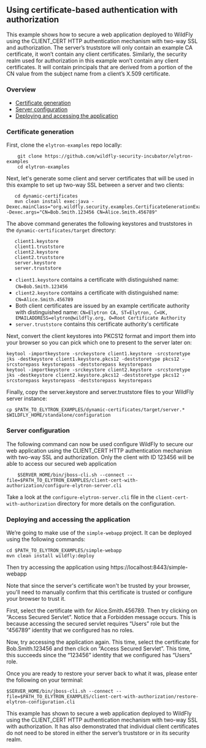 ## Using certificate-based authentication with authorization

This example shows how to secure a web application deployed to WildFly using the CLIENT_CERT HTTP authentication
mechanism with two-way SSL and authorization. The server’s truststore will only contain an example CA certificate,
it won’t contain any client certificates. Similarly, the security realm used for authorization in this example
won’t contain any client certificates. It will contain principals that are derived from a portion of the CN value
from the subject name from a client’s X.509 certificate.

### Overview

* [ Certificate generation ](#certGeneration)
* [ Server configuration ](#serverConfiguration)
* [ Deploying and accessing the application ](#deployingApp)

<a name="certGeneration"></a>
### Certificate generation

First, clone the ```elytron-examples``` repo locally:

```
    git clone https://github.com/wildfly-security-incubator/elytron-examples
    cd elytron-examples
```

Next, let's generate some client and server certificates that will be used in this example to set up two-way SSL between
a server and two clients:

```
   cd dynamic-certificates
   mvn clean install exec:java -Dexec.mainClass="org.wildfly.security.examples.CertificateGenerationExample" -Dexec.args="CN=Bob.Smith.123456 CN=Alice.Smith.456789"
```

The above command generates the following keystores and truststores in the ```dynamic-certificates/target``` directory:

```
   client1.keystore
   client1.truststore
   client2.keystore
   client2.truststore
   server.keystore
   server.truststore
```

* ```client1.keystore``` contains a certificate with distinguished name: ```CN=Bob.Smith.123456```
* ```client2.keystore``` contains a certificate with distinguished name: ```CN=Alice.Smith.456789```
* Both client certificates are issued by an example certificate authority with distinguished name: ```CN=Elytron CA, ST=Elytron, C=UK, EMAILADDRESS=elytron@wildfly.org, O=Root Certificate Authority```
* ```server.truststore``` contains this certificate authority's certificate

Next, convert the client keystores into PKCS12 format and import them into your browser so you can pick which one to
present to the server later on:

```
keytool -importkeystore -srckeystore client1.keystore -srcstoretype jks -destkeystore client1.keystore.pkcs12 -deststoretype pkcs12 -srcstorepass keystorepass -deststorepass keystorepass
keytool -importkeystore -srckeystore client2.keystore -srcstoretype jks -destkeystore client2.keystore.pkcs12 -deststoretype pkcs12 -srcstorepass keystorepass -deststorepass keystorepass
```

Finally, copy the server.keystore and server.truststore files to your WildFly server instance:

```
cp $PATH_TO_ELYTRON_EXAMPLES/dynamic-certificates/target/server.* $WILDFLY_HOME/standalone/configuration
```

<a name="serverConfiguration"></a>
### Server configuration

The following command can now be used configure WildFly to secure our web application using the CLIENT_CERT HTTP
authentication mechanism with two-way SSL and authorization. Only the client with ID 123456 will be able to access
our secured web application
 
```
    $SERVER_HOME/bin/jboss-cli.sh --connect --file=$PATH_TO_ELYTRON_EXAMPLES/client-cert-with-authorization/configure-elytron-server.cli 
```

Take a look at the ```configure-elytron-server.cli``` file in the ```client-cert-with-authorization``` directory for more
details on the configuration.

<a name="deployingApp"></a>
### Deploying and accessing the application

We’re going to make use of the ```simple-webapp``` project. It can be deployed using the following commands:

```
cd $PATH_TO_ELYTRON_EXAMPLES/simple-webapp
mvn clean install wildfly:deploy
```

Then try accessing the application using https://localhost:8443/simple-webapp

Note that since the server's certificate won't be trusted by your browser, you'll need to manually confirm that
this certificate is trusted or configure your browser to trust it.

First, select the certificate with for Alice.Smith.456789. Then try clicking on “Access Secured Servlet”. Notice that a
Forbidden message occurs. This is because accessing the secured servlet requires “Users” role but the “456789” identity
that we configured has no roles.

Now, try accessing the application again. This time, select the certificate for Bob.Smith.123456 and then click on
“Access Secured Servlet”. This time, this succeeds since the “123456” identity that we configured has “Users” role.

Once you are ready to restore your server back to what it was, please enter the following on your terminal: 
```
$SERVER_HOME/bin/jboss-cli.sh --connect --file=$PATH_TO_ELYTRON_EXAMPLES/client-cert-with-authorization/restore-elytron-configuration.cli
```
 
This example has shown to secure a web application deployed to WildFly using the CLIENT_CERT HTTP authentication
mechanism with two-way SSL with authorization. It has also demonstrated that individual client certificates do not need
to be stored in either the server’s truststore or in its security realm.

